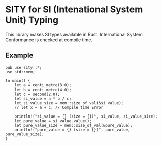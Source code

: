 # SITY for SI (Intenational System Unit) Typing
This library makes SI types available in Rust. International System Conformance is checked at compile time.


## Example

```
pub use sity::*;
use std::mem;

fn main() {
    let a = centi_metre(3.0);
    let b = centi_metre(4.0);
    let c = second(2.0);
    let si_value = a * b / c;
    let si_value_size = mem::size_of_val(&si_value);
    // let x = a + c; // Compile time Error

    println!("si_value = {} (size = {})", si_value, si_value_size);
    let pure_value = si_value.value();
    let pure_value_size = mem::size_of_val(&pure_value);
    println!("pure_value = {} (size = {})", pure_value, pure_value_size);    
}
```
